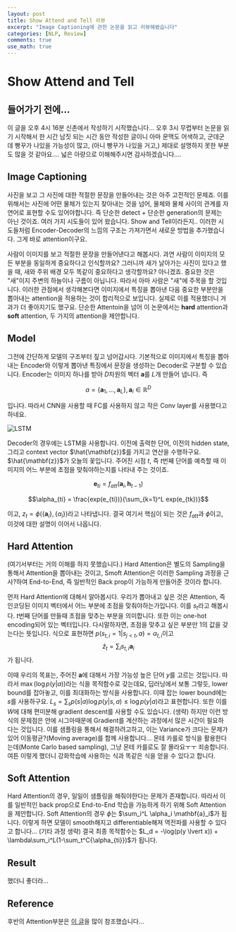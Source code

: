 ```yaml
---
layout: post
title: Show Attend and Tell 리뷰
excerpt: "Image Captioning에 관한 논문을 읽고 리뷰해봤습니다"
categories: [NLP, Review]
comments: true
use_math: true
---
```

# Show Attend and Tell

## 들어가기 전에...
이 글을 오후 4시 16분 신촌에서 작성하기 시작했습니다... 오후 3시 무렵부터 논문을 읽기 시작해서 한 시간 남짓 되는 시간 동안 작성한 글이니 아마 문맥도 어색하고, 군데군데 빵꾸가 나있을 가능성이 많고, (아니 빵꾸가 나있을 거고,) 제대로 설명하지 못한 부분도 많을 것 같아요.... 넓은 아량으로 이해해주시면 감사하겠습니다....

## Image Captioning

사진을 보고 그 사진에 대한 적절한 문장을 만들어내는 것은 아주 고전적인 문제죠. 이를 위해서는 사진에 어떤 물체가 있는지 찾아내는 것을 넘어, 물체와 물체 사이의 관계를 자연어로 표현할 수도 있어야합니다. 즉 단순한 detect + 단순한 generation의 문제는 아닌 것이죠. 여러 가지 시도들이 있어 왔습니다. Show and Tell이라든지.. 이러한 시도들처럼 Encoder-Decoder의 느낌의 구조는 가져가면서 새로운 방법을 추가했습니다. 그게 바로 attention이구요.

사람이 이미지를 보고 적절한 문장을 만들어낸다고 해봅시다. 과연 사람이 이미지의 모든 부분을 동일하게 중요하다고 인식할까요? 그러니까 새가 날아가는 사진이 있다고 했을 때, 새와 주위 배경 모두 똑같이 중요하다고 생각할까요? 아니겠죠. 중요한 것은 "새"이지 주변의 하늘이나 구름이 아닙니다. 따라서 아마 사람은 "새"에 주목을 할 것입니다. 이러한 관점에서 생각해본다면 이미지에서 특징을 뽑아낸 다음 중요한 부분만을 뽑아내는 attention을 적용하는 것이 합리적으로 보입니다. 실제로 이를 적용했더니 겨과가 더 좋아지기도 했구요. 단순한 Attentoin을 넘어 이 논문에서는 **hard** attention과 **soft** attention, 두 가지의 attention을 제안합니다.

## Model

그전에 간단하게 모델의 구조부터 짚고 넘어갑시다. 기본적으로 이미지에서 특징을 뽑아내는 Encoder와 이렇게 뽑아낸 특징에서 문장을 생성하는 Decoder로 구분할 수 있습니다. Encoder는 이미지 하나를 받아 $D$차원의 벡터 $\mathbf{a}$를 $L$개 만들어 냅니다. 즉

$$a = \{\mathbf{a}_1, ..., \mathbf{a}_L\}, \mathbf{a}_i \in \mathbb{R}^D$$

입니다. 따라서 CNN을 사용할 때 FC를 사용하지 않고 작은 Conv layer를 사용했다고 하네요.

![LSTM](http://sanghyukchun.github.io/images/post/93-2.PNG)

Decoder의 경우에는 LSTM을 사용합니다. 이전에 출력한 단어, 이전의 hidden state, 그리고 context vector $\hat{\mathbf{z}}$를 가지고 연산을 수행하구요. $\hat{\mathbf{z}}$가 오늘의 꽃입니다. 주어진 시점 $t$, 즉 $t$번째 단어를 예측할 때 이미지의 어느 부분에 초점을 맞춰야하는지를 나타내 주는 것이죠.

$$\mathbf{e}_{ti} = f_{att}(\mathbf{a}_i, \mathbf{h}_{t-1})$$

$$\alpha_{ti} = \frac{exp(e_{ti})}{\sum_{k=1}^L exp(e_{tk})}$$

이고, $z_t = \phi( \{\mathbf{a}_i\}, \{\alpha_i\})$라고 나타냅니다. 결국 여기서 핵심이 되는 것은 $f_{att}$과 $\phi$이고, 이것에 대한 설명이 이어서 나옵니다.

## Hard Attention

(여기서부터는 거의 이해를 하지 못했습니다.) Hard Attention은 별도의 Sampling을 통해서 Attention을 뽑아내는 것이고, Smoft Attention은 이러한 Sampling 과정을 근사?하여 End-to-End, 즉 일반적인 Back prop이 가능하게 만들어준 것이라 합니다.

먼저 Hard Attention에 대해서 알아봅시다. 우리가 뽑아내고 싶은 것은 Attention, 즉 인코딩된 이미지 벡터에서 어느 부분에 초점을 맞춰야하는가입니다. 이를 $s_t$라고 해봅시다. $t$번째 단어를 만들때 초점을 맞추는 부분을 의미합니다. 또한 이는 one-hot encoding되어 있는 벡터입니다. 다시말하자면, 초점을 맞추고 싶은 부분만 1의 값을 갖는다는 뜻입니다. 식으로 표현하면 $p(s_{t,i}= 1 \lvert s_{j<t}, a) = \alpha_{t, i}$이고  $$\hat{z}_{t} = \sum_{i} {s_{t,i} \mathbf{a}_i}$$가 됩니다.

이때 우리의 목표는, 주어진 $\mathbf{a}$에 대해서 가장 가능성 높은 단어 $y$를 고르는 것입니다. 따라서 $\max({ \log{p(y \lvert a)}})$라는 식을 목적함수로 갖는데요, 딥러닝에서 보통 그렇듯, lower bound를 잡아놓고, 이를 최대화하는 방식을 사용합니다. 이때 잡는 lower bound에는 $s$를 사용하구요. $L_s = \sum_s {p(s \lvert a) \log p(y \lvert s, a)} \le \log p(y \lvert a)$라고 표현합니다. 또한 이를 $W$에 대해 편미분해 gradient descent를 사용할 수도 있습니다. (생략) 하지만 이런 방식의 문제점은 안에 시그마때문에 Gradient를 계산하는 과정에서 많은 시간이 필요하다는 것입니다. 이를 샘플링을 통해서 해결하려고하고, 이는 Variance가 크다는 문제가 있어 이동평균?(Moving average)를 함께 사용합니다... 몬테 카를로 방식을 활용한다는데(Monte Carlo based sampling), 그냥 몬테 카를로도 잘 몰라요ㅜㅜ 죄송합니다. 여튼 이렇게 했더니 강화학습에 사용하는 식과 똑같은 식을 얻을 수 있다고 합니다.

## Soft Attention

Hard Attention의 경우, 일일이 샘플링을 해줘야한다는 문제가 존재합니다. 따라서 이를 일반적인 back prop으로 End-to-End 학습을 가능하게 하기 위해 Soft Attention을 제안합니다. Soft Attention의 경우 $\phi$는 $\sum_i^L \alpha_i \mathbf{a}_i$가 됩니다. 이렇게 하면 모델이 smooth해지고 differentiable해져 역전파를 사용할 수 있다고 합니다... (기타 과정 생략) 결국 최종 목적함수는 $L_d = -\log(p(y \lvert x)) + \lambda\sum_i^L(1-\sum_t^C{\alpha_{ti}})$가 됩니다.

## Result

했더니 좋더라...

## Reference

후반의 Attention부분은 [이 글](http://sanghyukchun.github.io/93/)을 많이 참조했습니다...
